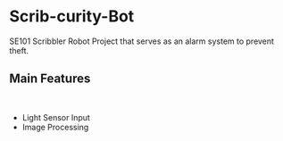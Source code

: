 Scrib-curity-Bot
================

SE101 Scribbler Robot Project that serves as an alarm system to prevent theft.


<h2>Main Features</h2>
<br>
<ul>
  <li>Light Sensor Input</li>
  <li>Image Processing</li>
</ul>
